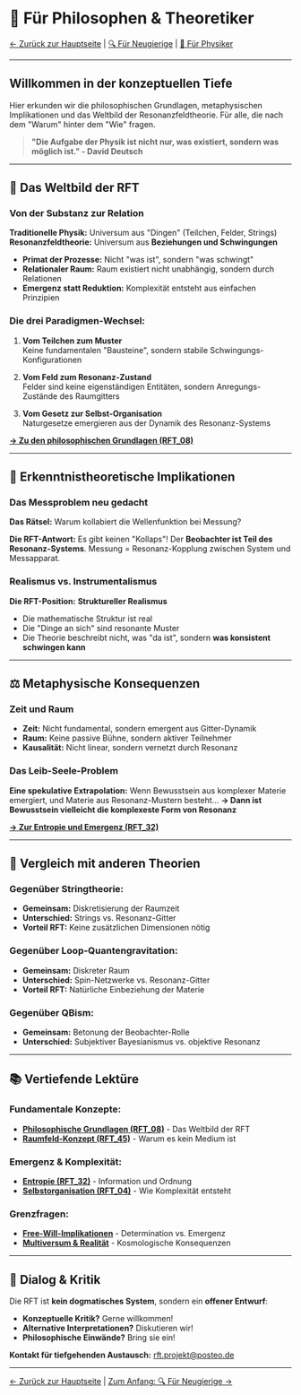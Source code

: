 # 💭 Für Philosophen & Theoretiker

[← Zurück zur Hauptseite](../README.md) | [🔍 Für Neugierige](neugierige.md) | [🧮 Für Physiker](physiker.md)

---

## Willkommen in der konzeptuellen Tiefe

Hier erkunden wir die philosophischen Grundlagen, metaphysischen Implikationen und das Weltbild der Resonanzfeldtheorie. Für alle, die nach dem "Warum" hinter dem "Wie" fragen.

> **"Die Aufgabe der Physik ist nicht nur, was existiert, sondern was möglich ist." - David Deutsch**

---

## 🌌 Das Weltbild der RFT

### Von der Substanz zur Relation
**Traditionelle Physik:** Universum aus "Dingen" (Teilchen, Felder, Strings)  
**Resonanzfeldtheorie:** Universum aus **Beziehungen und Schwingungen**

- **Primat der Prozesse:** Nicht "was ist", sondern "was schwingt"
- **Relationaler Raum:** Raum existiert nicht unabhängig, sondern durch Relationen
- **Emergenz statt Reduktion:** Komplexität entsteht aus einfachen Prinzipien

### Die drei Paradigmen-Wechsel:

1. **Vom Teilchen zum Muster**  
   Keine fundamentalen "Bausteine", sondern stabile Schwingungs-Konfigurationen

2. **Vom Feld zum Resonanz-Zustand**  
   Felder sind keine eigenständigen Entitäten, sondern Anregungs-Zustände des Raumgitters

3. **Vom Gesetz zur Selbst-Organisation**  
   Naturgesetze emergieren aus der Dynamik des Resonanz-Systems

**[→ Zu den philosophischen Grundlagen (RFT_08)](../docs/grundlagen/RFT_08.md)**

---

## 🧠 Erkenntnistheoretische Implikationen

### Das Messproblem neu gedacht
**Das Rätsel:** Warum kollabiert die Wellenfunktion bei Messung?

**Die RFT-Antwort:** Es gibt keinen "Kollaps"! Der **Beobachter ist Teil des Resonanz-Systems**. Messung = Resonanz-Kopplung zwischen System und Messapparat.

### Realismus vs. Instrumentalismus
**Die RFT-Position:** **Struktureller Realismus**
- Die mathematische Struktur ist real
- Die "Dinge an sich" sind resonante Muster
- Die Theorie beschreibt nicht, was "da ist", sondern **was konsistent schwingen kann**

---

## ⚖️ Metaphysische Konsequenzen

### Zeit und Raum
- **Zeit:** Nicht fundamental, sondern emergent aus Gitter-Dynamik
- **Raum:** Keine passive Bühne, sondern aktiver Teilnehmer
- **Kausalität:** Nicht linear, sondern vernetzt durch Resonanz

### Das Leib-Seele-Problem
**Eine spekulative Extrapolation:**
Wenn Bewusstsein aus komplexer Materie emergiert, und Materie aus Resonanz-Mustern besteht...
**→ Dann ist Bewusstsein vielleicht die komplexeste Form von Resonanz**

**[→ Zur Entropie und Emergenz (RFT_32)](../docs/energie-thermodynamik/RFT_32.md)**

---

## 🔄 Vergleich mit anderen Theorien

### Gegenüber Stringtheorie:
- **Gemeinsam:** Diskretisierung der Raumzeit
- **Unterschied:** Strings vs. Resonanz-Gitter
- **Vorteil RFT:** Keine zusätzlichen Dimensionen nötig

### Gegenüber Loop-Quantengravitation:
- **Gemeinsam:** Diskreter Raum
- **Unterschied:** Spin-Netzwerke vs. Resonanz-Gitter
- **Vorteil RFT:** Natürliche Einbeziehung der Materie

### Gegenüber QBism:
- **Gemeinsam:** Betonung der Beobachter-Rolle
- **Unterschied:** Subjektiver Bayesianismus vs. objektive Resonanz

---

## 📚 Vertiefende Lektüre

### Fundamentale Konzepte:
- **[Philosophische Grundlagen (RFT_08)](../docs/grundlagen/RFT_08.md)** - Das Weltbild der RFT
- **[Raumfeld-Konzept (RFT_45)](../docs/fortgeschritten/RFT_45.md)** - Warum es kein Medium ist

### Emergenz & Komplexität:
- **[Entropie (RFT_32)](../docs/energie-thermodynamik/RFT_32.md)** - Information und Ordnung
- **[Selbstorganisation (RFT_04)](../docs/materiebildung/RFT_04.md)** - Wie Komplexität entsteht

### Grenzfragen:
- **[Free-Will-Implikationen](../docs/fortgeschritten/)** - Determination vs. Emergenz
- **[Multiversum & Realität](../docs/kosmologie/)** - Kosmologische Konsequenzen

---

## 💬 Dialog & Kritik

Die RFT ist **kein dogmatisches System**, sondern ein **offener Entwurf**:

- **Konzeptuelle Kritik?** Gerne willkommen!
- **Alternative Interpretationen?** Diskutieren wir!
- **Philosophische Einwände?** Bring sie ein!

**Kontakt für tiefgehenden Austausch:** [rft.projekt@posteo.de](../kontakt.md)

---
[← Zurück zur Hauptseite](../README.md) | [Zum Anfang: 🔍 Für Neugierige →](neugierige.md)
